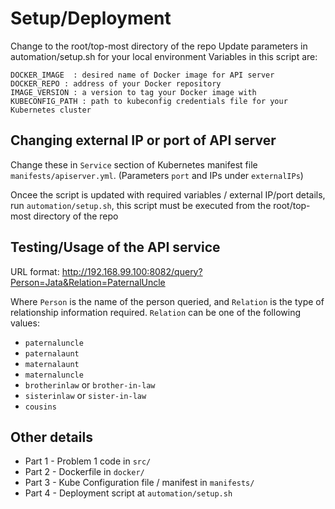 # Setup/Deployment #

Change to the root/top-most directory of the repo 
Update parameters in automation/setup.sh for your local environment
Variables in this script are:

```console
DOCKER_IMAGE  : desired name of Docker image for API server
DOCKER_REPO : address of your Docker repository
IMAGE_VERSION : a version to tag your Docker image with
KUBECONFIG_PATH : path to kubeconfig credentials file for your Kubernetes cluster
```

## Changing external IP or port of API server ##

Change these in `Service` section of Kubernetes manifest file `manifests/apiserver.yml`.  (Parameters `port` and IPs under `externalIPs`)

Oncee the script is updated with required variables / external IP/port details, run `automation/setup.sh`, this script must be executed from the root/top-most directory of the repo

## Testing/Usage of the API service ##

URL format:
http://192.168.99.100:8082/query?Person=Jata&Relation=PaternalUncle

Where `Person` is the name of the person queried, and `Relation` is the type of relationship information required.  `Relation` can be one of the following values:

* `paternaluncle`
* `paternalaunt`
* `maternalaunt`
* `maternaluncle`
* `brotherinlaw` or `brother-in-law`
* `sisterinlaw` or `sister-in-law`
* `cousins`

## Other details ##

* Part 1 - Problem 1 code in `src/`
* Part 2 - Dockerfile in `docker/`
* Part 3 - Kube Configuration file / manifest in `manifests/`
* Part 4 - Deployment script at `automation/setup.sh`
